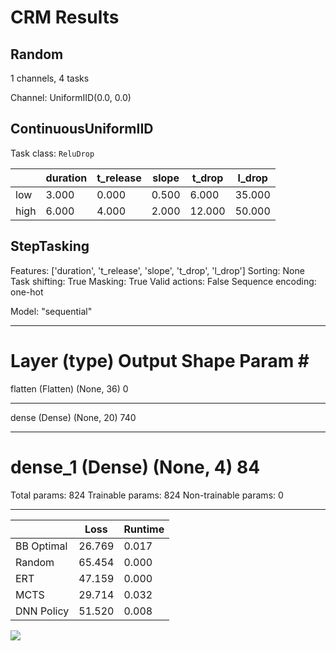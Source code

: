 # CRM Results


Random
---
1 channels, 4 tasks

Channel: UniformIID(0.0, 0.0)


ContinuousUniformIID
---
Task class: `ReluDrop`

|      |   duration |   t_release |   slope |   t_drop |   l_drop |
|------|------------|-------------|---------|----------|----------|
| low  |      3.000 |       0.000 |   0.500 |    6.000 |   35.000 |
| high |      6.000 |       4.000 |   2.000 |   12.000 |   50.000 |


StepTasking
---

Features: ['duration', 't_release', 'slope', 't_drop', 'l_drop']
Sorting: None
Task shifting: True
Masking: True
Valid actions: False
Sequence encoding: one-hot

Model: "sequential"
_________________________________________________________________
Layer (type)                 Output Shape              Param #   
=================================================================
flatten (Flatten)            (None, 36)                0         
_________________________________________________________________
dense (Dense)                (None, 20)                740       
_________________________________________________________________
dense_1 (Dense)              (None, 4)                 84        
=================================================================
Total params: 824
Trainable params: 824
Non-trainable params: 0
_________________________________________________________________

|            |   Loss |   Runtime |
|------------|--------|-----------|
| BB Optimal | 26.769 |     0.017 |
| Random     | 65.454 |     0.000 |
| ERT        | 47.159 |     0.000 |
| MCTS       | 29.714 |     0.032 |
| DNN Policy | 51.520 |     0.008 |

![](../images/temp/dat_result.png)
